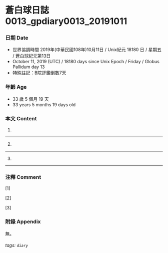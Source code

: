 蒼白球日誌0013_gpdiary0013_20191011
===

### 日期 Date
* 世界協調時間 2019年(中華民國108年)10月11日 / Unix紀元 18180 日 / 星期五 / 蒼白球紀元第13日
* October 11, 2019 (UTC) / 18180 days since Unix Epoch / Friday / Globus Pallidum day 13
* 特殊註記：B院評鑑倒數7天

### 年齡 Age 
* 33 歲 5 個月 19 天
* 33 years 5 months 19 days old

### 本文 Content 
1. 

---

2. 
    
---

3. 

---


    
### 注釋 Comment

[1] 

[2] 

[3] 

### 附錄 Appendix
無。

###### tags: `diary`